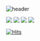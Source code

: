 ![header](https://capsule-render.vercel.app/api?type=waving&color=gradient&height=300&section=header&text=Welcome!&fontSize=90&desc=%20Namjun's%20Github%20profile&descAlign=60&descAlignY=65)

<a href="https://mail.google.com/mail/u/0/#inbox" target="_blank"><img src="https://img.shields.io/badge/wrasf175@gmail.com-EA4335?style=flat-square&logo=Gmail&logoColor=white"/></a> <a href="https://www.linkedin.com/in/nj-k-a655181ab/" target="_blank"> <img src="https://img.shields.io/badge/Adrian Kim-0A66C2?style=flat-square&logo=LinkedIn&logoColor=white"/></a> <a href="https://www.instagram.com/learnupeveryday/" target="_blank"><img src="https://img.shields.io/badge/@learnupeveryday-E4405F?style=flat-square&logo=Instagram&logoColor=white"/></a>  <a href="https://velog.io/@arsshavin" target="_blank"><img src="https://img.shields.io/badge/eungeh.eth-20C997?style=flat-square&logo=Velog&logoColor=white"/></a> 


[![Hits](https://hits.seeyoufarm.com/api/count/incr/badge.svg?url=https%3A%2F%2Fgithub.com%2FNamjunKim12&count_bg=%23187CF7&title_bg=%23555555&icon=&icon_color=%23E7E7E7&title=viewed&edge_flat=false)](https://hits.seeyoufarm.com)
<!--
**NamjunKim12/NamjunKim12** is a ✨ _special_ ✨ repository because its `README.md` (this file) appears on your GitHub profile.

Here are some ideas to get you started:

- 🔭 I’m currently working on ...
- 🌱 I’m currently learning ...
- 👯 I’m looking to collaborate on ...
- 🤔 I’m looking for help with ...
- 💬 Ask me about ...
- 📫 How to reach me: ...
- 😄 Pronouns: ...
- ⚡ Fun fact: ...
-->
